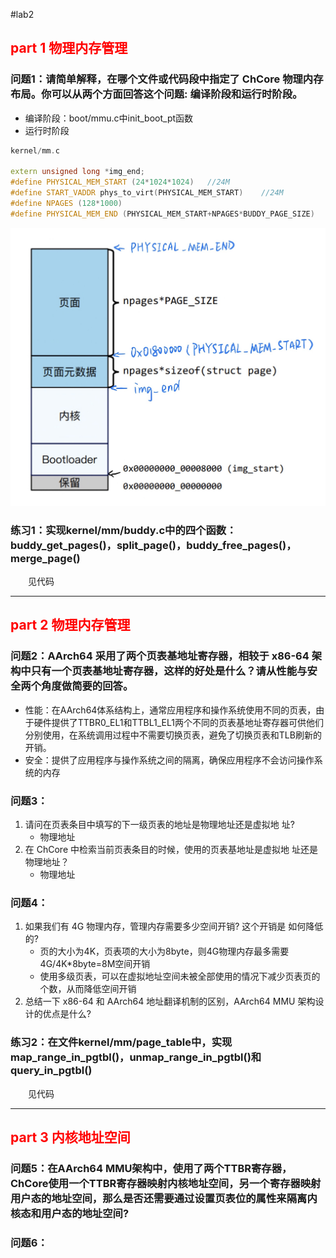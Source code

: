 #lab2

## <font color="red">part 1 物理内存管理</font>

### 问题1：请简单解释，在哪个文件或代码段中指定了 ChCore 物理内存布局。你可以从两个方面回答这个问题: 编译阶段和运行时阶段。
+ 编译阶段：boot/mmu.c中init_boot_pt函数
+ 运行时阶段
```c++
kernel/mm.c

extern unsigned long *img_end;
#define PHYSICAL_MEM_START (24*1024*1024)	//24M
#define START_VADDR phys_to_virt(PHYSICAL_MEM_START)	//24M
#define NPAGES (128*1000)
#define PHYSICAL_MEM_END (PHYSICAL_MEM_START+NPAGES*BUDDY_PAGE_SIZE)
```
![avatar](./物理内存布局.jpg)

### 练习1：实现kernel/mm/buddy.c中的四个函数：buddy_get_pages()，split_page()，buddy_free_pages()，merge_page()
&emsp;&emsp;见代码

---

## <font color="red">part 2 物理内存管理</font>

### 问题2：AArch64 采用了两个页表基地址寄存器，相较于 x86-64 架构中只有一个页表基地址寄存器，这样的好处是什么？请从性能与安全两个角度做简要的回答。
+ 性能：在AArch64体系结构上，通常应用程序和操作系统使用不同的页表，由于硬件提供了TTBR0_EL1和TTBL1_EL1两个不同的页表基地址寄存器可供他们分别使用，在系统调用过程中不需要切换页表，避免了切换页表和TLB刷新的开销。
+ 安全：提供了应用程序与操作系统之间的隔离，确保应用程序不会访问操作系统的内存

### 问题3：
1. 请问在页表条目中填写的下一级页表的地址是物理地址还是虚拟地
址?
    + 物理地址
2. 在 ChCore 中检索当前页表条目的时候，使用的页表基地址是虚拟地
址还是物理地址？
    + 物理地址

### 问题4：
1. 如果我们有 4G 物理内存，管理内存需要多少空间开销? 这个开销是
如何降低的?
    + 页的大小为4K，页表项的大小为8byte，则4G物理内存最多需要4G/4K*8byte=8M空间开销
    + 使用多级页表，可以在虚拟地址空间未被全部使用的情况下减少页表页的个数，从而降低空间开销
2. 总结一下 x86-64 和 AArch64 地址翻译机制的区别，AArch64 MMU
架构设计的优点是什么?

### 练习2：在文件kernel/mm/page_table中，实现map_range_in_pgtbl()，unmap_range_in_pgtbl()和query_in_pgtbl() 
&emsp;&emsp;见代码

---

## <font color="red">part 3 内核地址空间</font>

### 问题5：在AArch64 MMU架构中，使用了两个TTBR寄存器，ChCore使用一个TTBR寄存器映射内核地址空间，另一个寄存器映射用户态的地址空间，那么是否还需要通过设置页表位的属性来隔离内核态和用户态的地址空间?

### 问题6：
